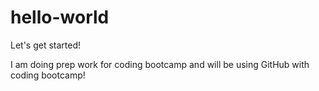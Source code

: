 # hello-world
Let's get started!

I am doing prep work for coding bootcamp and will be using GitHub with coding bootcamp!

